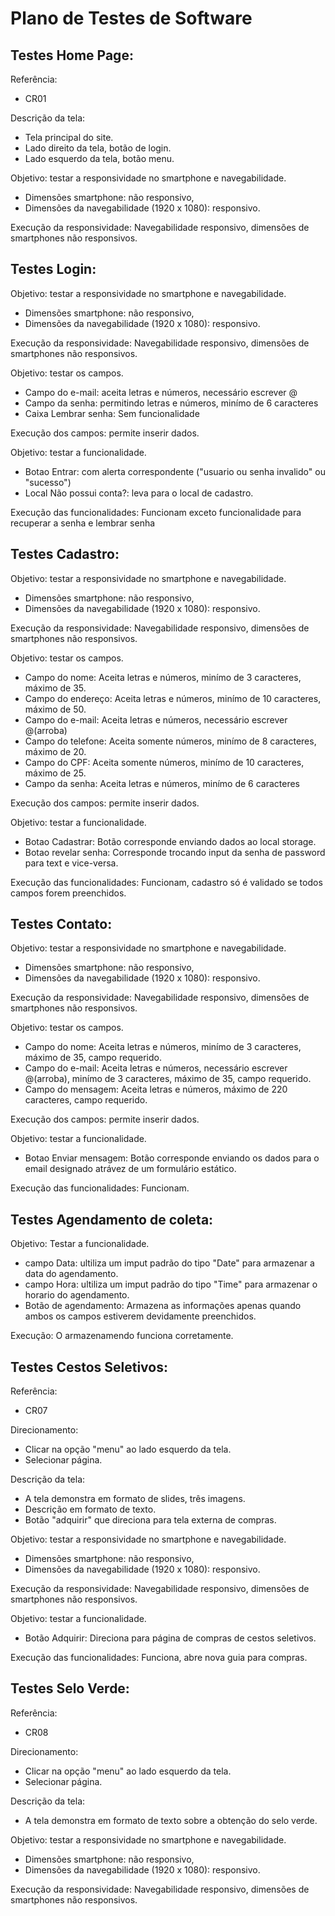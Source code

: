 # Plano de Testes de Software


## Testes Home Page:

Referência: 
- CR01

Descrição da tela:
- Tela principal do site.
- Lado direito da tela, botão de login.
- Lado esquerdo da tela, botão menu.

Objetivo: testar a responsividade no smartphone e navegabilidade.
- Dimensões smartphone: não responsivo,
- Dimensões da navegabilidade (1920 x 1080): responsivo.

Execução da responsividade: Navegabilidade responsivo, dimensões de smartphones não responsivos.


## Testes Login:

Objetivo: testar a responsividade no smartphone e navegabilidade.
- Dimensões smartphone: não responsivo,
- Dimensões da navegabilidade (1920 x 1080): responsivo.

Execução da responsividade: Navegabilidade responsivo, dimensões de smartphones não responsivos.

Objetivo: testar os campos.
- Campo do e-mail: aceita letras e números, necessário escrever @
- Campo da senha: permitindo letras e números, minímo de 6 caracteres
- Caixa Lembrar senha: Sem funcionalidade

Execução dos campos: permite inserir dados. 

Objetivo: testar a funcionalidade.
- Botao Entrar: com alerta correspondente ("usuario ou senha invalido" ou "sucesso")
- Local Não possui conta?: leva para o local de cadastro.

Execução das funcionalidades: Funcionam exceto funcionalidade para recuperar a senha e lembrar senha


## Testes Cadastro:

Objetivo: testar a responsividade no smartphone e navegabilidade.
- Dimensões smartphone: não responsivo,
- Dimensões da navegabilidade (1920 x 1080): responsivo.

Execução da responsividade: Navegabilidade responsivo, dimensões de smartphones não responsivos.

Objetivo: testar os campos.
- Campo do nome: Aceita letras e números, minímo de 3 caracteres, máximo de 35.
- Campo do endereço: Aceita letras e números, minímo de 10 caracteres, máximo de 50.
- Campo do e-mail: Aceita letras e números, necessário escrever @(arroba)
- Campo do telefone: Aceita somente números, minímo de 8 caracteres, máximo de 20.
- Campo do CPF: Aceita somente números, minímo de 10 caracteres, máximo de 25.
- Campo da senha: Aceita letras e números, minímo de 6 caracteres

Execução dos campos: permite inserir dados. 

Objetivo: testar a funcionalidade.
- Botao Cadastrar: Botão corresponde enviando dados ao local storage.
- Botao revelar senha: Corresponde trocando input da senha de password para text e vice-versa.


Execução das funcionalidades: Funcionam, cadastro só é validado se todos campos forem preenchidos.


## Testes Contato:

Objetivo: testar a responsividade no smartphone e navegabilidade.
- Dimensões smartphone: não responsivo,
- Dimensões da navegabilidade (1920 x 1080): responsivo.

Execução da responsividade: Navegabilidade responsivo, dimensões de smartphones não responsivos.

Objetivo: testar os campos.
- Campo do nome: Aceita letras e números, minímo de 3 caracteres, máximo de 35, campo requerido.
- Campo do e-mail: Aceita letras e números, necessário escrever @(arroba), minímo de 3 caracteres, máximo de 35, campo requerido.
- Campo do mensagem: Aceita letras e números, máximo de 220 caracteres, campo requerido.

Execução dos campos: permite inserir dados. 

Objetivo: testar a funcionalidade.
- Botao Enviar mensagem: Botão corresponde enviando os dados para o email designado atrávez de um formulário estático.

Execução das funcionalidades: Funcionam.


## Testes Agendamento de coleta:

Objetivo: Testar a funcionalidade.
- campo Data: ultiliza um imput padrão do tipo "Date" para armazenar a data do agendamento.
- campo Hora: ultiliza um imput padrão do tipo "Time" para armazenar o horario do agendamento.
- Botão de agendamento: Armazena as informações apenas quando ambos os campos estiverem devidamente preenchidos.

Execução: O armazenamendo funciona corretamente. 


## Testes Cestos Seletivos:

Referência: 
- CR07

Direcionamento: 
- Clicar na opção "menu" ao lado esquerdo da tela.
- Selecionar página.

Descrição da tela:
- A tela demonstra em formato de slides, três imagens.
- Descrição em formato de texto.
- Botão "adquirir" que direciona para tela externa de compras.

Objetivo: testar a responsividade no smartphone e navegabilidade.
- Dimensões smartphone: não responsivo,
- Dimensões da navegabilidade (1920 x 1080): responsivo.

Execução da responsividade: Navegabilidade responsivo, dimensões de smartphones não responsivos.

Objetivo: testar a funcionalidade.
- Botão Adquirir: Direciona para página de compras de cestos seletivos.

Execução das funcionalidades: Funciona, abre nova guia para compras.



## Testes Selo Verde:

Referência: 
- CR08

Direcionamento: 
- Clicar na opção "menu" ao lado esquerdo da tela.
- Selecionar página.

Descrição da tela:
- A tela demonstra em formato de texto sobre a obtenção do selo verde.

Objetivo: testar a responsividade no smartphone e navegabilidade.
- Dimensões smartphone: não responsivo,
- Dimensões da navegabilidade (1920 x 1080): responsivo.

Execução da responsividade: Navegabilidade responsivo, dimensões de smartphones não responsivos.

